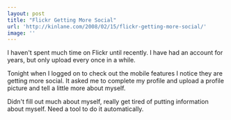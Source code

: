 ```yaml
---
layout: post
title: "Flickr Getting More Social"
url: 'http://kinlane.com/2008/02/15/flickr-getting-more-social/'
image: ''
---
```


I haven't spent much time on Flickr until recently. I have had an account for years, but only upload every once in a while.

Tonight when I logged on to check out the mobile features I notice they are getting more social. It asked me to complete my profile and upload a profile picture and tell a little more about myself.

Didn't fill out much about myself, really get tired of putting information about myself. Need a tool to do it automatically.
